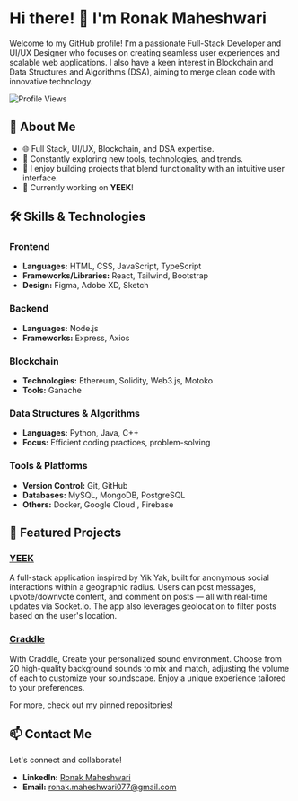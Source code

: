 # Hi there! 👋 I'm Ronak Maheshwari

Welcome to my GitHub profile! 
I'm a passionate Full-Stack Developer and UI/UX Designer who focuses on creating seamless user experiences and scalable web applications. I also have a keen interest in Blockchain and Data Structures and Algorithms (DSA), aiming to merge clean code with innovative technology.

![Profile Views](https://komarev.com/ghpvc/?username=ronakmaheshwari&color=purple)

## 🚀 About Me

- 🌐 Full Stack, UI/UX, Blockchain, and DSA expertise.
- 🔧 Constantly exploring new tools, technologies, and trends.
- 🎨 I enjoy building projects that blend functionality with an intuitive user interface.
- 💼 Currently working on **YEEK**!

## 🛠 Skills & Technologies

### Frontend
- **Languages:** HTML, CSS, JavaScript, TypeScript
- **Frameworks/Libraries:** React, Tailwind, Bootstrap
- **Design:** Figma, Adobe XD, Sketch

### Backend
- **Languages:** Node.js
- **Frameworks:** Express, Axios

### Blockchain
- **Technologies:** Ethereum, Solidity, Web3.js, Motoko
- **Tools:** Ganache

### Data Structures & Algorithms
- **Languages:** Python, Java, C++
- **Focus:** Efficient coding practices, problem-solving

### Tools & Platforms
- **Version Control:** Git, GitHub
- **Databases:** MySQL, MongoDB, PostgreSQL
- **Others:** Docker, Google Cloud , Firebase

## 🌟 Featured Projects

### [YEEK](https://github.com/ronakmaheshwari/YEEK)
A full-stack application inspired by Yik Yak, built for anonymous social interactions within a geographic radius. Users can post messages, upvote/downvote content, and comment on posts — all with real-time updates via Socket.io. The app also leverages geolocation to filter posts based on the user's location.

### [Craddle](https://github.com/ronakmaheshwari/Craddle)
With Craddle, Create your personalized sound environment. Choose from 20 high-quality background sounds to mix and match, adjusting the volume of each to customize your soundscape. Enjoy a unique experience tailored to your preferences.

For more, check out my pinned repositories!

## 📫 Contact Me

Let's connect and collaborate!  
- **LinkedIn:** [Ronak Maheshwari](www.linkedin.com/in/rbm77)
- **Email:** ronak.maheshwari077@gmail.com
